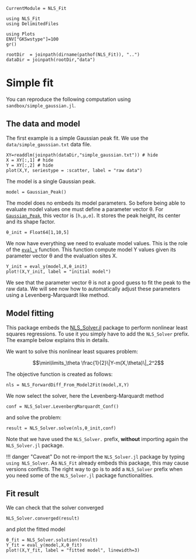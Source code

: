  ```@meta
CurrentModule = NLS_Fit
```

```@setup session
using NLS_Fit
using DelimitedFiles

using Plots
ENV["GKSwstype"]=100
gr()

rootDir  = joinpath(dirname(pathof(NLS_Fit)), "..")
dataDir = joinpath(rootDir,"data")
```

# Simple fit

You can reproduce the following computation using `sandbox/simple_gaussian.jl`.

## The data and model
The first example is a simple Gaussian peak fit. We use the
`data/simple_gaussian.txt` data file. 

```@example session
XY=readdlm(joinpath(dataDir,"simple_gaussian.txt")) # hide
X = XY[:,1] # hide
Y = XY[:,2] # hide
plot(X,Y, seriestype = :scatter, label = "raw data")
```

The model is a single Gaussian peak. 
```@example session
model = Gaussian_Peak()
```
The model does no embeds its model parameters. So before being able to evaluate model values one must define a parameter vector θ. For [`Gaussian_Peak`](@ref), this vector is `[h,μ,σ]`. It stores the peak height, its center and its shape factor.

```@example session
θ_init = Float64[1,10,5]
```

We now have everything we need to evaluate model values. This is the
role of the [`eval_y`](@ref) function. This function compute model Y
values given its parameter vector θ and the evaluation sites X.

```@example session
Y_init = eval_y(model,X,θ_init)
plot!(X,Y_init, label = "initial model")
```

We see that the parameter vector θ is not a good guess to fit the peak
to the raw data. We will see now how to automatically adjust these
parameters using a Levenberg-Marquardt like method.

## Model fitting

This package embeds the
[NLS_Solver.jl](https://github.com/vincent-picaud/NLS_Solver.jl)
package to perform nonlinear least squares regressions. To use it you
simply have to add the `NLS_Solver` prefix. The example below explains
this in details.

We want to solve this nonlinear least squares problem:
```math
\min\limits_\theta \frac{1}{2}\|Y-m(X,\theta)\|_2^2
```

The objective function is created as follows:

```@example session
nls = NLS_ForwardDiff_From_Model2Fit(model,X,Y)
```

We now select the solver, here the Levenberg-Marquardt method

```@example session
conf = NLS_Solver.LevenbergMarquardt_Conf()
```

and solve the problem:

```@example session
result = NLS_Solver.solve(nls,θ_init,conf)
```

Note that we have used the `NLS_Solver.` prefix, **without** importing
again the `NLS_Solver.jl` package.

!!! danger "Caveat"
    Do not re-import the `NLS_Solver.jl` package by typing `using NLS_Solver`. 
	As `NLS_Fit` already embeds this package, this may cause versions conflicts.
	The right way to go is to add a `NLS_Solver` prefix when you need
    some of the `NLS_Solver.jl` package functionalities.
	
## Fit result

We can check that the solver converged

```@example session
NLS_Solver.converged(result)
```
and plot the fitted model

```@example session
θ_fit = NLS_Solver.solution(result)
Y_fit = eval_y(model,X,θ_fit)
plot!(X,Y_fit, label = "fitted model", linewidth=3)
```

